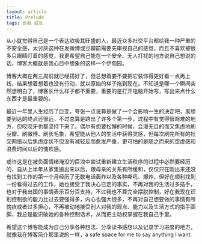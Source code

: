 ```yaml
---
layout: article
title: Prelude
tags: 自我 成长
---
```


从小就觉得自己是一个表达欲极其旺盛的人，最近众多社交平台都给我一种严重的不安全感，太讨厌这种在发微博或豆瓣前需要先审视自己的感觉，而且不喜欢被很多只眼睛盯着的感觉，我更希望自己能在一个安全、无人打扰的地方说自己想说的话，博客大概就是我心目中想象的这样一个伊甸园。

博客大概在两三周前就已经搭好了，但总想着要不要把它装饰得更好看一点再上线，结果想着想着也没有行动，就以原始的样子拖到现在。不知道是哪一个瞬间突然想明白了，博客长什么样子都不重要，重要的是打开电脑开始写，写出来点什么东西才是最重要的。

最近一年里人生经历了巨变，夸张一点说算是做了一个会影响一生的决定吧，离想要到达的终点还很远，不过总算是跨出了许多个第一步，过程中有觉得很艰难的地方，但咬咬牙也都坚持下来了。偶尔有想要松懈的时候，会漫无目的而又焦虑地刷豆瓣、刷微博、刷长毛象，希望能从他人的生活中获得灵感，但每次刷完所有的社交网络以后焦虑症状不但没有减轻反而愈发严重，更可怕的是随之而来的空虚感和浪费时间以后的愧疚感。

或许这是在被负面情绪淹没的巨浪中尝试重新建立生活秩序的过程中必然要经历的，自从上半年从家里搬出来以后，跟母亲的关系有所缓和，仅仅只在刚出来还没有找到工作的第一个月经历了无数电话轰炸以及各种嘶吼、爆炸，但好在顺利找到一份看得过去的工作，她也接受了我决心已定的事实，不再对我的生活过多插手，也对于我出国的事情表示百分百支持，不过我也不算完全摆脱控制，好在我现在识别控制欲的能力比过去要强得多，内心也强大很多，不再对自己想要做的事情有所愧疚或者过多担心，不再被动地接受别人对我的观点、能力以及生活方式的指手画脚，我总是能识破她的各种控制话术，从而把主动权掌握在我自己手里。

希望这个博客能成为自己分享各种想法、分享读书感想以及记录学习进度的地方，就像我在博客简介那里说的一样，a safe space for me to say anything I want.
